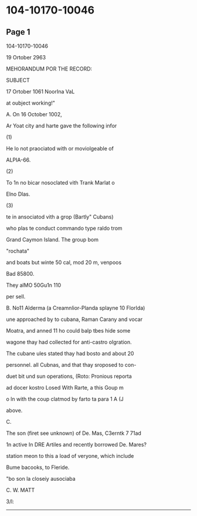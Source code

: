 # 104-10170-10046

## Page 1

104-10170-10046

19 Ortober 2963

MEHORANDUM POR THE RECORD:

SUBJECT

17 Ortober 1061 NoorIna VaL

at oubject working!"

A. On 16 October 1002,

Ar Yoat city and harte gave the following infor

(1)

He lo not praociatod with or moviolgeable of

ALPIA-66.

(2)

To 1n no bicar nosoclated vith Trank Marlat o

Elno Dlas.

(3)

te in ansociatod vith a grop (Bartly" Cubans)

who plas te conduct commando type raldo trom

Grand Caymon Island. The group bom

"rochata"

and boats but winte 50 cal, mod 20 m, venpoos

Bad 85800.

They alMO 50Gu1n 110

per sell.

B. No11 Alderma (a Creamnlior-Planda splayne 10 FlorIda)

une approached by to cubana, Raman Carany and vocar

Moatra, and anned 11 ho could balp tbes hide some

wagone thay had collected for anti-castro olgration.

The cubane ules stated thay had bosto and about 20

personnel. all Cubnas, and that thay sroposed to con-

duet bit und sun operations, (Roto: Pronious reporta

ad docer kostro Losed With Rarte, a this Goup m

o ln with the coup clatmod by farto ta para 1 A (J

above.

C.

The son (firet see unknown) of De. Mas, C3erntk 7 71ad

1n active In DRE Artiles and recently borrowed De. Mares?

station meon to this a load of veryone, which include

Bume bacooks, to Fleride.

"bo son la closeiy ausociaba

C. W. MATT

3/l:

---

